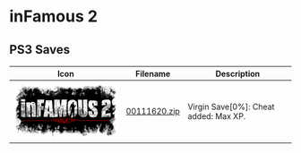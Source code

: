 # inFamous 2

## PS3 Saves

| Icon | Filename | Description |
|------|----------|-------------|
| ![inFamous 2](ICON0.PNG) | [00111620.zip](00111620.zip) | Virgin Save[0%]: Cheat added: Max XP. |
